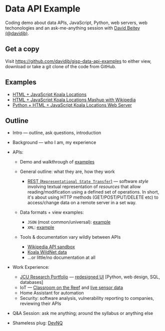 # Data API Example

Coding demo about data APIs, JavaScript, Python, web servers, web techonologies and an
ask-me-anything session with [David Beitey (@davidjb)](https://git.io/davidjb).

## Get a copy

Visit <https://github.com/davidjb/gisp-data-api-examples> to either view,
download or take a git clone of the code from GitHub.

## Examples

* [HTML + JavaScript Koala Locations](map.html)
* [HTML + JavaScript Koala Locations Mashup with Wikipedia](map-mashup.html)
* [Python + HTML + JavaScript Koala Locations Web Server](map.py)

## Outline

* Intro — outline, ask questions, introduction
* Background — who I am, my experience
* APIs:

  * Demo and walkthrough of [examples](#examples)
  * General outline: what they are, how they work

    * [REST (`Representational State Transfer`)](https://en.m.wikipedia.org/wiki/Representational_state_transfer) — software _style_ involving textual representation of
      _resources_ that allow reading/modification using a defined set of
      operations. In short, it's about using HTTP methods (GET/POST/PUT/DELETE
      etc) to access/change data on a remote server in a set way.

  * Data formats + view examples:

    * `JSON` (most common/universal): [example](https://www.data.qld.gov.au/api/3/action/datastore_search?resource_id=8dbceb06-aa8f-411a-baae-13d66475fdd7&limit=5)
    * `XML`:
      [example](https://qldspatial.information.qld.gov.au/catalogueadmin/rest/document?id={40D75ED6-3959-41EB-A5C8-E563FA5B66CA})

  * Tools & documentation vary wildly between APIs

    * [Wikipedia API sandbox](https://en.wikipedia.org/wiki/Special:ApiSandbox#action=query&format=json&origin=*&prop=pageimages%7Cinfo%7Cdescription%7Cpageprops%7Cpageterms%7Cmapdata&titles=Phascolarctos%20cinereus&redirects=1&formatversion=2&piprop=original&inprop=url%7Cdisplaytitle)
    * [Koala WildNet data](https://www.data.qld.gov.au/dataset/wildnet-koala-locations/resource/8dbceb06-aa8f-411a-baae-13d66475fdd7)
    * ...or little/no documentation at all

* Work Experience:

  * [JCU Research Portfolio](https://jcu.me) — [redesigned UI](https://research.jcu.io) [Python, web design, SQL, databases]
  * IoT — [Classroom on the Reef](https://www.jcu.edu.au/classroom-on-the-reef/livecams) and [live sensor data](https://cotr-data.jcu.edu.au)
  * Home Assistant for automation
  * Security: software analysis, vulnerability reporting to companies, reviewing their APIs

* Q&A Session: ask me anything; around the syllabus or anything else

* Shameless plug: [DevNQ](https://devnq.org)
